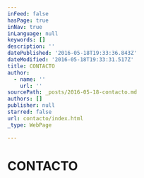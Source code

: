 ```yaml
---
inFeed: false
hasPage: true
inNav: true
inLanguage: null
keywords: []
description: ''
datePublished: '2016-05-18T19:33:36.843Z'
dateModified: '2016-05-18T19:33:31.517Z'
title: CONTACTO
author:
  - name: ''
    url: ''
sourcePath: _posts/2016-05-18-contacto.md
authors: []
publisher: null
starred: false
url: contacto/index.html
_type: WebPage

---
```

# CONTACTO